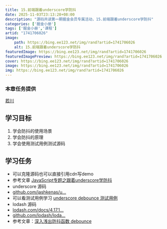 ```yaml
---
title: 15.前端跟着underscore学防抖
date: 2025-11-03T23:13:28+08:00
description: "源码共读第一期掘金会员专属活动，15.前端跟着underscore学防抖"
categories: ['掘金小册']
tags: ['掘金小册','课程']
artid: "1741706026"
image:
    path: https://bing.ee123.net/img/rand?artid=1741706026
    alt: 15.前端跟着underscore学防抖
featuredImage: https://bing.ee123.net/img/rand?artid=1741706026
featuredImagePreview: https://bing.ee123.net/img/rand?artid=1741706026
cover: https://bing.ee123.net/img/rand?artid=1741706026
image: https://bing.ee123.net/img/rand?artid=1741706026
img: https://bing.ee123.net/img/rand?artid=1741706026
---
```


### 本章任务提供
[若川](https://juejin.cn/user/1415826704971918)

## 学习目标

1.  学会防抖的使用场景
1.  学会防抖的原理
1.  学会使用测试用例测试源码

## 学习任务

-   可以克隆源码也可以直接引用cdn写demo
-   参考文章 [JavaScript专题之跟着underscore学防抖](https://juejin.cn/post/6844903480239325191 "https://juejin.cn/post/6844903480239325191")
-   underscore 源码
-   [github.com/jashkenas/u…](https://link.juejin.cn?target=https%3A%2F%2Fgithub.com%2Fjashkenas%2Funderscore%2Fblob%2Fmaster%2Fmodules%2Fdebounce.js "https://github.com/jashkenas/underscore/blob/master/modules/debounce.js")
-   可以看测试用例学习 [underscore debounce 测试用例](https://link.juejin.cn?target=https%3A%2F%2Fgithub.com%2Fjashkenas%2Funderscore%2Fblob%2Fmaster%2Ftest%2Ffunctions.js%23L514-L685 "https://github.com/jashkenas/underscore/blob/master/test/functions.js#L514-L685")
-   lodash 源码
-   [lodash.com/docs/4.17.1…](https://link.juejin.cn?target=https%3A%2F%2Flodash.com%2Fdocs%2F4.17.15%23debounce "https://lodash.com/docs/4.17.15#debounce")
-   [github.com/lodash/loda…](https://link.juejin.cn?target=https%3A%2F%2Fgithub.com%2Flodash%2Flodash%2Fblob%2F4.17.15%2Flodash.js%23L10304 "https://github.com/lodash/lodash/blob/4.17.15/lodash.js#L10304")
-   参考文章：[深入浅出防抖函数 debounce](https://juejin.cn/post/6844903863061839885 "https://juejin.cn/post/6844903863061839885")

